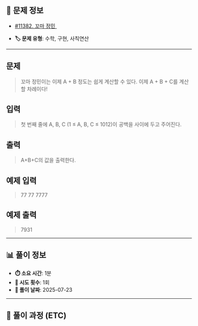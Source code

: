 ## 📍 문제 정보

- [#11382. 꼬마 정민 ](https://www.acmicpc.net/problem/11382)
  <img src="https://static.solved.ac/tier_small/s1.svg" width="16" height="16">

- **🏷️ 문제 유형**: 수학, 구현, 사칙연산

---

## 문제

> 꼬마 정민이는 이제 A + B 정도는 쉽게 계산할 수 있다. 이제 A + B + C를 계산할 차례이다!

## 입력

> 첫 번째 줄에 A, B, C (1 ≤ A, B, C ≤ 1012)이 공백을 사이에 두고 주어진다.

## 출력

> A+B+C의 값을 출력한다.

## 예제 입력

> 77 77 7777

## 예제 출력

> 7931

---

## 📊 풀이 정보

- **⏱️ 소요 시간**: 1분
- **🔄 시도 횟수**: 1회
- **📅 풀이 날짜**: 2025-07-23

---

## 💭 풀이 과정 (ETC)

> 
